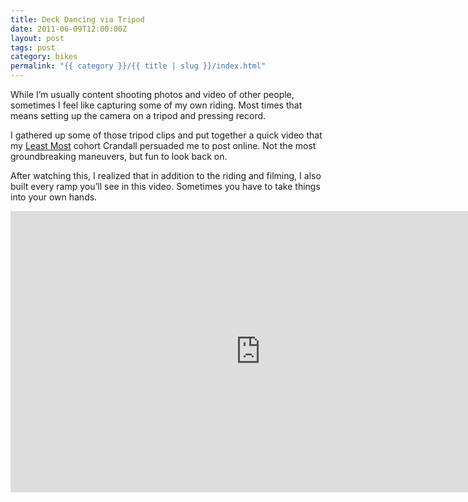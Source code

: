 ```yaml
---
title: Deck Dancing via Tripod
date: 2011-06-09T12:00:00Z
layout: post
tags: post
category: bikes
permalink: "{{ category }}/{{ title | slug }}/index.html"
---
```


While I&rsquo;m usually content shooting photos and video of other people, sometimes I feel like capturing some of my own riding. Most times that means setting up the camera on a tripod and pressing record.

I gathered up some of those tripod clips and put together a quick video that my [Least Most](https://leastmost.com/) cohort Crandall persuaded me to post online. Not the most groundbreaking maneuvers, but fun to look back on.

After watching this, I realized that in addition to the riding and filming, I also built every ramp you&rsquo;ll see in this video. Sometimes you have to take things into your own hands.

<div class="video">
  <iframe src="https://player.vimeo.com/video/26322334?dnt=true&amp;title=0&amp;byline=0&amp;portrait=0&amp;color=ffffff" title="Deck Dancing Video" width="800" height="450" frameborder="0" allowfullscreen></iframe>
</div>
